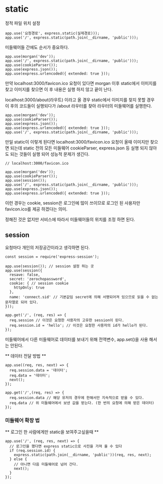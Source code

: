 # static

정적 파일 위치 설정

```
app.use('요청경로', express.static(실제경로)));
app.use('/', express.static(path.join(__dirname, 'public')));
```

미들웨어들 간에도 순서가 중요하다.

```
app.use(morgan('dev'));
app.use('/', express.static(path.join(__dirname, 'public')));
app.use(cookieParser());
app.use(express.json());
app.use(express.urlencoded({ extended: true }));
```

만약 localhost:3000/favicon.ico 요청이 있다면
morgan 이후 static에서 이미지를 찾고 이미지를 찾으면 이 후 내용은 실행 하지 않고 끝이 난다.

localhost:3000/about(라우트) 이라고 올 경우 static에서 이미지를 찾지 못할 경우 이 후의 코드들이
실행되다가 /about 라우터를 찾아 라우터의 미들웨어를 실행한다.

```
app.use(morgan('dev'));
app.use(cookieParser());
app.use(express.json());
app.use(express.urlencoded({ extended: true }));
app.use('/', express.static(path.join(__dirname, 'public')));
```

만일 static이 이렇게 된다면
localhost:3000/favicon.ico 요청이 올때 이미지만 찾으면 되는데 static 전의 모든 미들웨어
cookieParser, express.json 등 실행 되지 않아도 되는 것들이 실행 되어 성능적 문제가 생긴다.

```
// localhost:3000/favicon.ico

app.use(morgan('dev'));
app.use(cookieParser());
app.use(session());
app.use('/', express.static(path.join(__dirname, 'public')));
app.use(express.json());
app.use(express.urlencoded({ extended: true }));
```

이런 경우는 cookie, session은 로그인에 많이 쓰이므로 로그인 된 사용자만 favicon.ico를 제공 하겠다는 의미.

정해진 것은 없지만 서비스에 따라서 미들웨어들의 위치를 조정 하면 된다.

## session

요청마다 개인의 저장공간이라고 생각하면 된다.

```
const session = require('express-session');

app.use(session()); // session 설정 하는 곳
app.use(session({
  resave: false,
  secret: 'zerochopassword',
  cookie: { // session cookie
    httpOnly: true
  },
  name: 'connect.sid' // 기본값임 secret에 의해 서명되어져 있으므로 읽을 수 없는 문자열로 되어 있다.
}));

app.get('/', (req, res) => {
  req.session // 이것은 요청한 사용자의 고유한 session이 된다.
  req.session.id = 'hello'; // 이것은 요청한 사용자의 id가 hello가 된다.
});

```

미들웨어에서 다른 미들웨어로 데이터를 보내기 위해
전역변수, app.set()을 사용 해서는 안된다.

** 데이터 전달 방법 **

```
app.use((req, res, next) => {
  req.session.data = '데이터';
  req.data = '데이터';
  next();
});

app.get('/',(req, res) => {
  req.session.data // 해당 유저의 경우에 한해서만 지속적으로 받을 수 있다.
  req.data // 위 미들웨어에서 보낸 값을 받는다. (한 번의 요청에 의해 받은 데이터)
});
```

### 미들웨어 확장 법

** 로그인 한 사람에게만 static을 보여주고싶을때 **

```
app.use('/', (req, res, next) => {
  // 로그인을 했다면 express static으로 사진을 가져 올 수 있다
  if (req.session.id) {
    express.static(path.join(__dirname, 'public'))(req, res, next);
  } else {
    // 아니면 다음 미들웨어로 넘어 간다.
    next();
  }
});
```
